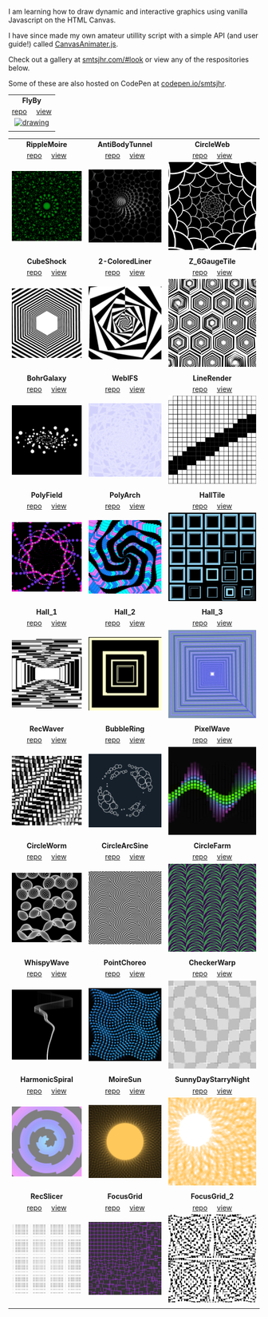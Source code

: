 I am learning how to draw dynamic and interactive graphics using vanilla Javascript on the HTML Canvas. 

I have since made my own amateur utillity script with a simple API (and user guide!) called [CanvasAnimater.js](https://smtsjhr.com/CanvasAnimater.js/).

Check out a gallery at [smtsjhr.com/#look](https://smtsjhr.com/#look) or view any of the respositories below.

Some of these are also hosted on CodePen at [codepen.io/smtsjhr](https://codepen.io/smtsjhr).


|  | 
|:-:|
| **FlyBy** | 
| [repo](https://github.com/smtsjhr/FlyBy) &nbsp;&nbsp;&nbsp; [view](https://smtsjhr.com/FlyBy/) |   
|[<img src="https://github.com/smtsjhr/FlyBy/blob/main/FlyBy_300.gif" alt="drawing" width="500"/>](https://smtsjhr.com/FlyBy/)  |
|   |

|  |  |  |  
|:-:|:-:|:-:|
| **RippleMoire** | **AntiBodyTunnel** | **CircleWeb** |
| [repo](https://github.com/smtsjhr/RippleMoire) &nbsp;&nbsp;&nbsp; [view](https://smtsjhr.com/RippleMoire) | [repo](https://github.com/smtsjhr/AntiBodyTunnel) &nbsp;&nbsp;&nbsp; [view](https://smtsjhr.com/AntiBodyTunnel)  | [repo](https://github.com/smtsjhr/CircleWeb) &nbsp;&nbsp;&nbsp; [view](https://smtsjhr.com/CircleWeb)  |   
|[![image](https://github.com/smtsjhr/smtsjhr.github.io/blob/master/GalleryThumbs/RippleMoire_thumb.png)](https://smtsjhr.com/RippleMoire)  | [![image](https://github.com/smtsjhr/smtsjhr.github.io/blob/master/GalleryThumbs/AntiBodyTunnel_thumb.png)](https://smtsjhr.com/AntiBodyTunnel)  |  [![image](https://github.com/smtsjhr/smtsjhr.github.io/blob/master/GalleryThumbs/CircleWeb_thumb.png)](https://smtsjhr.com/CircleWeb)  |  
|   |   |   | 
| **CubeShock** | **2-ColoredLiner** | **Z_6GaugeTile** |
| [repo](https://github.com/smtsjhr/CubeShock) &nbsp;&nbsp;&nbsp; [view](https://smtsjhr.com/CubeShock) | [repo](https://github.com/smtsjhr/2-ColoredLiner) &nbsp;&nbsp;&nbsp; [view](https://smtsjhr.com/2-ColoredLiner)  | [repo](https://github.com/smtsjhr/Z_6GaugeTile) &nbsp;&nbsp;&nbsp; [view](https://smtsjhr.com/Z_6GaugeTile)  |   
|[![image](https://github.com/smtsjhr/smtsjhr.github.io/blob/master/GalleryThumbs/CubeShock_thumb.png)](https://smtsjhr.com/CubeShock)  | [![image](https://github.com/smtsjhr/smtsjhr.github.io/blob/master/GalleryThumbs/2-ColoredLiner_thumb.png)](https://smtsjhr.com/2-ColoredLiner)  |  [![image](https://github.com/smtsjhr/smtsjhr.github.io/blob/master/GalleryThumbs/Z_6GaugeTile_thumb.png)](https://smtsjhr.com/Z_6GaugeTile)  |  
|   |   |   | 
| **BohrGalaxy** | **WebIFS** | **LineRender** |
| [repo](https://github.com/smtsjhr/BohrGalaxy) &nbsp;&nbsp;&nbsp; [view](https://smtsjhr.com/BohrGalaxy) | [repo](https://github.com/smtsjhr/WebIFS) &nbsp;&nbsp;&nbsp; [view](https://smtsjhr.com/WebIFS)  | [repo](https://github.com/smtsjhr/LineRender) &nbsp;&nbsp;&nbsp; [view](https://smtsjhr.com/LineRender)  |   
|[![image](https://github.com/smtsjhr/smtsjhr.github.io/blob/master/GalleryThumbs/BohrGalaxy_thumb.png)](https://smtsjhr.com/BohrGalaxy)  | [![image](https://github.com/smtsjhr/smtsjhr.github.io/blob/master/GalleryThumbs/WebIFS_thumb.png)](https://smtsjhr.com/WebIFS)  |  [![image](https://github.com/smtsjhr/smtsjhr.github.io/blob/master/GalleryThumbs/LineRender_thumb.png)](https://smtsjhr.com/LineRender)  |  
|   |   |   | 
| **PolyField** | **PolyArch** | **HallTile** |
| [repo](https://github.com/smtsjhr/PolyField) &nbsp;&nbsp;&nbsp; [view](https://smtsjhr.com/PolyField) | [repo](https://github.com/smtsjhr/PolyArch) &nbsp;&nbsp;&nbsp; [view](https://smtsjhr.com/PolyArch)  | [repo](https://github.com/smtsjhr/HallTile) &nbsp;&nbsp;&nbsp; [view](https://smtsjhr.com/HallTile)  |   
|[![image](https://github.com/smtsjhr/smtsjhr.github.io/blob/master/GalleryThumbs/PolyField_thumb.png)](https://smtsjhr.com/PolyField)  | [![image](https://github.com/smtsjhr/smtsjhr.github.io/blob/master/GalleryThumbs/PolyArch_thumb.png)](https://smtsjhr.com/PolyArch)  |  [![image](https://github.com/smtsjhr/smtsjhr.github.io/blob/master/GalleryThumbs/HallTile_thumb.png)](https://smtsjhr.com/HallTile)  | 
|   |   |   | 
| **Hall_1** | **Hall_2** | **Hall_3** |
| [repo](https://github.com/smtsjhr/Hall_1) &nbsp;&nbsp;&nbsp; [view](https://smtsjhr.com/Hall_1) | [repo](https://github.com/smtsjhr/Hall_2) &nbsp;&nbsp;&nbsp; [view](https://smtsjhr.com/Hall_2)  | [repo](https://github.com/smtsjhr/Hall_3) &nbsp;&nbsp;&nbsp; [view](https://smtsjhr.com/Hall_3)  |   
|[![image](https://github.com/smtsjhr/smtsjhr.github.io/blob/master/GalleryThumbs/Hall_1_thumb.png)](https://smtsjhr.com/Hall_1)  | [![image](https://github.com/smtsjhr/smtsjhr.github.io/blob/master/GalleryThumbs/Hall_2_thumb.png)](https://smtsjhr.com/Hall_2)  |  [![image](https://github.com/smtsjhr/smtsjhr.github.io/blob/master/GalleryThumbs/Hall_3_thumb.png)](https://smtsjhr.com/Hall_3)  |  
|   |   |   | 
| **RecWaver** | **BubbleRing** | **PixelWave** |
| [repo](https://github.com/smtsjhr/RecWaver) &nbsp;&nbsp;&nbsp; [view](https://smtsjhr.com/RecWaver) | [repo](https://github.com/smtsjhr/BubbleRing) &nbsp;&nbsp;&nbsp; [view](https://smtsjhr.com/BubbleRing)  | [repo](https://github.com/smtsjhr/PixelWave) &nbsp;&nbsp;&nbsp; [view](https://smtsjhr.com/PixelWave)  |   
|[![image](https://github.com/smtsjhr/smtsjhr.github.io/blob/master/GalleryThumbs/RecWaver_thumb.png)](https://smtsjhr.com/RecWaver)  | [![image](https://github.com/smtsjhr/smtsjhr.github.io/blob/master/GalleryThumbs/BubbleRing_thumb.png)](https://smtsjhr.com/BubbleRing)  |  [![image](https://github.com/smtsjhr/smtsjhr.github.io/blob/master/GalleryThumbs/PixelWave_thumb.png)](https://smtsjhr.com/PixelWave)  |  
|   |   |   |
| **CircleWorm** | **CircleArcSine** | **CircleFarm** |
| [repo](https://github.com/smtsjhr/CircleWorm) &nbsp;&nbsp;&nbsp; [view](https://smtsjhr.com/CircleWorm) | [repo](https://github.com/smtsjhr/CircleArcSine) &nbsp;&nbsp;&nbsp; [view](https://smtsjhr.com/CircleArcSine)  | [repo](https://github.com/smtsjhr/CircleFarm) &nbsp;&nbsp;&nbsp; [view](https://smtsjhr.com/CircleFarm)  |   
|[![image](https://github.com/smtsjhr/smtsjhr.github.io/blob/master/GalleryThumbs/CircleWorm_thumb.png)](https://smtsjhr.com/CircleWorm)  | [![image](https://github.com/smtsjhr/smtsjhr.github.io/blob/master/GalleryThumbs/CircleArcSine_thumb.png)](https://smtsjhr.com/CircleArcSine)  |  [![image](https://github.com/smtsjhr/smtsjhr.github.io/blob/master/GalleryThumbs/CircleFarm_thumb.png)](https://smtsjhr.com/CircleFarm)  |  
|   |   |   |
| **WhispyWave** | **PointChoreo** | **CheckerWarp** |
| [repo](https://github.com/smtsjhr/WhispyWave) &nbsp;&nbsp;&nbsp; [view](https://smtsjhr.com/WhispyWave) | [repo](https://github.com/smtsjhr/PointChoreo) &nbsp;&nbsp;&nbsp; [view](https://smtsjhr.com/PointChoreo)  | [repo](https://github.com/smtsjhr/CheckerWarp) &nbsp;&nbsp;&nbsp; [view](https://smtsjhr.com/CheckerWarp)  |   
|[![image](https://github.com/smtsjhr/smtsjhr.github.io/blob/master/GalleryThumbs/WhispyWave_thumb.png)](https://smtsjhr.com/WhispyWave)  | [![image](https://github.com/smtsjhr/smtsjhr.github.io/blob/master/GalleryThumbs/PointChoreo_thumb.png)](https://smtsjhr.com/PointChoreo)  |  [![image](https://github.com/smtsjhr/smtsjhr.github.io/blob/master/GalleryThumbs/CheckerWarp_thumb.png)](https://smtsjhr.com/CheckerWarp)  |  
|   |   |   |
| **HarmonicSpiral** | **MoireSun** | **SunnyDayStarryNight** |
| [repo](https://github.com/smtsjhr/HarmonicSpiral) &nbsp;&nbsp;&nbsp; [view](https://smtsjhr.com/HarmonicSpiral) | [repo](https://github.com/smtsjhr/MoireSun) &nbsp;&nbsp;&nbsp; [view](https://smtsjhr.com/MoireSun)  | [repo](https://github.com/smtsjhr/SunnyDayStarryNight) &nbsp;&nbsp;&nbsp; [view](https://smtsjhr.com/SunnyDayStarryNight)  |   
|[![image](https://github.com/smtsjhr/smtsjhr.github.io/blob/master/GalleryThumbs/HarmonicSpiral_thumb.png)](https://smtsjhr.com/HarmonicSpiral)  | [![image](https://github.com/smtsjhr/smtsjhr.github.io/blob/master/GalleryThumbs/MoireSun_thumb.png)](https://smtsjhr.com/MoireSun)  |  [![image](https://github.com/smtsjhr/smtsjhr.github.io/blob/master/GalleryThumbs/SunnyDayStarryNight_thumb.png)](https://smtsjhr.com/SunnyDayStarryNight)  |  
|   |   |   | 
| **RecSlicer** | **FocusGrid** | **FocusGrid_2** |
| [repo](https://github.com/smtsjhr/RecSlicer) &nbsp;&nbsp;&nbsp; [view](https://smtsjhr.com/RecSlicer) | [repo](https://github.com/smtsjhr/FocusGrid) &nbsp;&nbsp;&nbsp; [view](https://smtsjhr.com/FocusGrid)  | [repo](https://github.com/smtsjhr/FocusGrid_2) &nbsp;&nbsp;&nbsp; [view](https://smtsjhr.com/FocusGrid_2)  |   
|[![image](https://github.com/smtsjhr/smtsjhr.github.io/blob/master/GalleryThumbs/RecSlicer_thumb.png)](https://smtsjhr.com/RecSlicer)  | [![image](https://github.com/smtsjhr/smtsjhr.github.io/blob/master/GalleryThumbs/FocusGrid_thumb.png)](https://smtsjhr.com/FocusGrid)  |  [![image](https://github.com/smtsjhr/smtsjhr.github.io/blob/master/GalleryThumbs/FocusGrid_2_thumb.png)](https://smtsjhr.com/FocusGrid_2)  |  
|   |   |   | 

